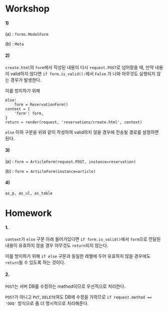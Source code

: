 # Workshop

#### 1)

(a) : `forms.ModelForm`

(b) : `Meta`

#### 2)

`create.html`의 `form`에서 작성된 내용이 다시 `request.POST`로 넘어왔을 때,
만약 내용이 valid하지 않다면 `if form.is_valid():`에서 `False` 가 나와 아무것도 실행되지 않는 경우가 발생한다.

이를 방지하기 위해

```
else:
	form = ReservationForm()
context = {
	'form': form,
}
return = render(request, 'reservations/create.html', context)
```

`else` 이하 구문을 위와 같이 작성하여 valid하지 않을 경우에 전송될 경로를 설정하면 된다.

#### 3)

(a) : `form = ArticleForm(request.POST, instance=reservation)`

(b) : `form = ArticleForm(instance=article)`

#### 4)

```
as_p, as_ul, as_table
```



# Homework

#### 1.

`context`가 `else` 구문 아래 들어가있다면
`if form.is_valid()`에서 `form`으로 전달된 내용이 유효하지 않을 경우 아무것도 `return`되지 않는다.

이를 방지하기 위해 `if else` 구문과 동일한 레벨에 두어 유효하지 않을 경우에도 `return`될 수 있도록 하는 것이다.

#### 2.

`POST`는 서버 DB를 수정하는 method이므로 우선적으로 처리한다.

`POST`가 아니고 `PUT`, `DELETE`여도 DB에 수정을 가하므로 `if request.method == 'OOO'` 방식으로 좀 더 명시적으로 처리해준다.